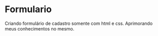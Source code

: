 # Formulario
Criando formulário de cadastro somente com html e css. Aprimorando meus conhecimentos no mesmo.

<img src="">
